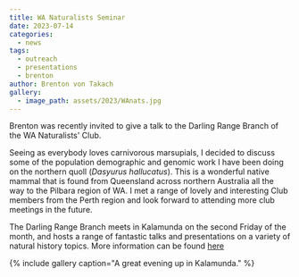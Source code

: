 ```yaml
---
title: WA Naturalists Seminar
date: 2023-07-14
categories:
  - news
tags:
  - outreach
  - presentations
  - brenton
author: Brenton von Takach
gallery:
  - image_path: assets/2023/WAnats.jpg
---
```


Brenton was recently invited to give a talk to the Darling Range Branch of the WA Naturalists' Club.

Seeing as everybody loves carnivorous marsupials, I decided to discuss some of the population demographic and genomic work I have been doing on the northern quoll (*Dasyurus hallucatus*). This is a wonderful native mammal that is found from Queensland across northern Australia all the way to the Pilbara region of WA. I met a range of lovely and interesting Club members from the Perth region and look forward to attending more club meetings in the future.

The Darling Range Branch meets in Kalamunda on the second Friday of the month, and hosts a range of fantastic talks and presentations on a variety of natural history topics. More information can be found [here](https://www.wanaturalists.org.au/branches-groups/darling-range/)

{% include gallery caption="A great evening up in Kalamunda." %}

